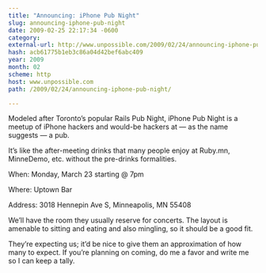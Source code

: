 ```yaml
---
title: "Announcing: iPhone Pub Night"
slug: announcing-iphone-pub-night
date: 2009-02-25 22:17:34 -0600
category: 
external-url: http://www.unpossible.com/2009/02/24/announcing-iphone-pub-night/
hash: acb61775b1eb3c86a04d42bef6abc409
year: 2009
month: 02
scheme: http
host: www.unpossible.com
path: /2009/02/24/announcing-iphone-pub-night/

---
```


Modeled after Toronto’s popular Rails Pub Night, iPhone Pub Night is a meetup of iPhone hackers and would-be hackers at — as the name suggests — a pub.

It’s like the after-meeting drinks that many people enjoy at Ruby.mn, MinneDemo, etc. without the pre-drinks formalities.  




When:
Monday, March 23 starting @ 7pm


Where:
Uptown Bar


Address:
3018 Hennepin Ave S, Minneapolis, MN 55408



We’ll have the room they usually reserve for concerts.  The layout is amenable to sitting and eating and also mingling, so it should be a good fit.

They’re expecting us; it’d be nice to give them an approximation of how many to expect.  If you’re planning on coming, do me a favor and write me so I can keep a tally.

